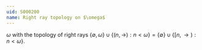 ```yaml
---
uid: S000200
name: Right ray topology on $\omega$
---
```


$\omega$ with the topology of right rays
$\{\emptyset,\omega\}\cup\{(n,\rightarrow):n<\omega\} = \{\emptyset\}\cup\{[n,\rightarrow):n<\omega\}$.

